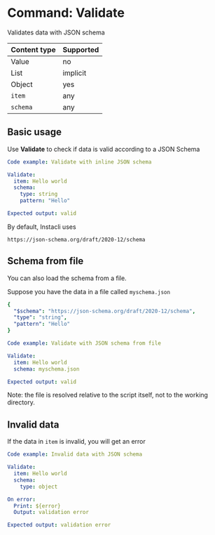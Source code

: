 # Command: Validate

Validates data with JSON schema

| Content type | Supported |
|--------------|-----------|
| Value        | no        |
| List         | implicit  |
| Object       | yes       |
| `item`       | any       |
| `schema`     | any       |

## Basic usage

Use **Validate** to check if data is valid according to a JSON Schema

```yaml instacli
Code example: Validate with inline JSON schema

Validate:
  item: Hello world
  schema:
    type: string
    pattern: "Hello"

Expected output: valid
```

By default, Instacli uses

    https://json-schema.org/draft/2020-12/schema

## Schema from file

You can also load the schema from a file.

Suppose you have the data in a file called `myschema.json`

```yaml file:myschema.json
{
  "$schema": "https://json-schema.org/draft/2020-12/schema",
  "type": "string",
  "pattern": "Hello"
}
```

```yaml instacli
Code example: Validate with JSON schema from file

Validate:
  item: Hello world
  schema: myschema.json

Expected output: valid
```

Note: the file is resolved relative to the script itself, not to the working directory.

## Invalid data

If the data in `item` is invalid, you will get an error

```yaml instacli
Code example: Invalid data with JSON schema

Validate:
  item: Hello world
  schema:
    type: object

On error:
  Print: ${error}
  Output: validation error

Expected output: validation error
```

